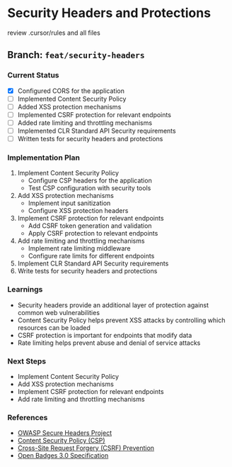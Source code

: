 # Security Headers and Protections

review .cursor/rules and all files

## Branch: `feat/security-headers`

### Current Status
- [x] Configured CORS for the application
- [ ] Implemented Content Security Policy
- [ ] Added XSS protection mechanisms
- [ ] Implemented CSRF protection for relevant endpoints
- [ ] Added rate limiting and throttling mechanisms
- [ ] Implemented CLR Standard API Security requirements
- [ ] Written tests for security headers and protections

### Implementation Plan
1. Implement Content Security Policy
   - Configure CSP headers for the application
   - Test CSP configuration with security tools
2. Add XSS protection mechanisms
   - Implement input sanitization
   - Configure XSS protection headers
3. Implement CSRF protection for relevant endpoints
   - Add CSRF token generation and validation
   - Apply CSRF protection to relevant endpoints
4. Add rate limiting and throttling mechanisms
   - Implement rate limiting middleware
   - Configure rate limits for different endpoints
5. Implement CLR Standard API Security requirements
6. Write tests for security headers and protections

### Learnings
- Security headers provide an additional layer of protection against common web vulnerabilities
- Content Security Policy helps prevent XSS attacks by controlling which resources can be loaded
- CSRF protection is important for endpoints that modify data
- Rate limiting helps prevent abuse and denial of service attacks

### Next Steps
- Implement Content Security Policy
- Add XSS protection mechanisms
- Implement CSRF protection for relevant endpoints
- Add rate limiting and throttling mechanisms

### References
- [OWASP Secure Headers Project](https://owasp.org/www-project-secure-headers/)
- [Content Security Policy (CSP)](https://developer.mozilla.org/en-US/docs/Web/HTTP/CSP)
- [Cross-Site Request Forgery (CSRF) Prevention](https://cheatsheetseries.owasp.org/cheatsheets/Cross-Site_Request_Forgery_Prevention_Cheat_Sheet.html)
- [Open Badges 3.0 Specification](https://www.imsglobal.org/spec/ob/v3p0/)
